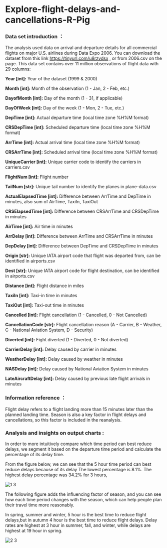 # Explore-flight-delays-and-cancellations-R-Pig

### Data set introduction ：

The analysis used data on arrival and departure details for all commercial flights on major U.S. airlines during Data Expo 2006. You can download the dataset from this link https://tinyurl.com/u8rzvdsx , or from 2006.csv on the page.
This data set contains over 11 million observations of flight data with 29 columns:

**Year [int]:** Year of the dataset (1999 & 2000)

**Month [int]:** Month of the observation (1 - Jan, 2 - Feb, etc.)

**DayofMonth [int]:** Day of the month (1 - 31, if applicable)

**DayOfWeek [int]:** Day of the week (1 - Mon, 2 - Tue, etc.)

**DepTime [int]:** Actual departure time (local time zone %H%M format)

**CRSDepTime [int]:** Scheduled departure time (local time zone %H%M format)

**ArrTime [int]:** Actual arrival time (local time zone %H%M format)

**CRSArrTime [int]:** Scheduled arrival time (local time zone %H%M format)

**UniqueCarrier [int]:** Unique carrier code to identify the carriers in carriers.csv

**FlightNum [int]:** Flight number

**TailNum [str]:** Unique tail number to identify the planes in plane-data.csv

**ActualElapsedTime [int]:** Difference between ArrTime and DepTime in minutes, also sum of AirTime, TaxiIn, TaxiOut

**CRSElapsedTime [int]:** Difference between CRSArrTime and CRSDepTime in minutes

**AirTime [int]:** Air time in minutes

**ArrDelay [int]:** Difference between ArrTime and CRSArrTime in minutes

**DepDelay [int]:** Difference between DepTime and CRSDepTime in minutes

**Origin [str]:** Unique IATA airport code that flight was departed from, can be identified in airports.csv

**Dest [str]:** Unique IATA airport code for flight destination, can be identified in airports.csv

**Distance [int]:** Flight distance in miles

**TaxiIn [int]:** Taxi-in time in minutes

**TaxiOut [int]:** Taxi-out time in minutes

**Cancelled [int]:** Flight cancellation (1 - Cancelled, 0 - Not Cancelled)

**CancellationCode [str]:** Flight cancellation reason (A - Carrier, B - Weather, C - National Aviation System, D - Security)

**Diverted [int]:** Fight diverted (1 - Diverted, 0 - Not diverted)

**CarrierDelay [int]:** Delay caused by carrier in minutes

**WeatherDelay [int]:** Delay caused by weather in minutes

**NASDelay [int]:** Delay caused by National Aviation System in minutes

**LateAircraftDelay [int]:** Delay caused by previous late flight arrivals in minutes

### Information reference ：

Flight delay refers to a flight landing more than 15 minutes later than the planned landing time. Season is also a key factor in flight delays and cancellations, so this factor is included in the reanalysis.

### Analysis and insights on output charts :

In order to more intuitively compare which time period can best reduce delays, we segment it based on the departure time period and calculate the percentage of its delay time.

From the figure below, we can see that the 5 hour time period can best reduce delays because of its delay The lowest percentage is 8.1%. The highest delay percentage was 34.2% for 3 hours,

![1 3](https://github.com/PanLuochuan/Explore-flight-delays-and-cancellations-R-Pig/assets/152348928/31e01fbc-303a-426c-a5ce-7a2dcc65f7d0)

The following figure adds the influencing factor of season, and you can see how each time period changes with the season, which can help people plan their travel time more reasonably. 

In spring, summer and winter, 5 hour is the best time to reduce flight delays,but in autumn 4 hour is the best time to reduce flight delays. Delay rates are highest at 3 hour in summer, fall, and winter, while delays are highest at 19 hour in spring.

![2 3](https://github.com/PanLuochuan/Explore-flight-delays-and-cancellations-R-Pig/assets/152348928/bbe1cc84-5e4a-48cd-a1a6-cdf9636c680d)

